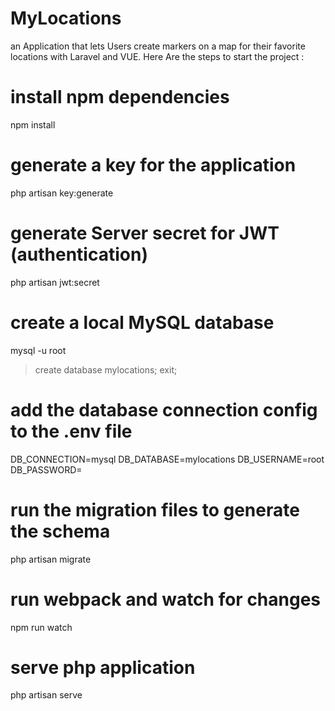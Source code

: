 # MyLocations
 an Application that lets Users create markers on a map for their favorite locations with Laravel and VUE. Here Are the steps to start the project :
 
 # install npm dependencies
npm install

# generate a key for the application
php artisan key:generate

# generate Server secret for JWT (authentication)
php artisan jwt:secret

# create a local MySQL database 
mysql -u root

> create database mylocations;
> exit;

# add the database connection config to the .env file
DB_CONNECTION=mysql
DB_DATABASE=mylocations
DB_USERNAME=root
DB_PASSWORD=

# run the migration files to generate the schema
php artisan migrate

# run webpack and watch for changes
npm run watch

# serve php application
php artisan serve
